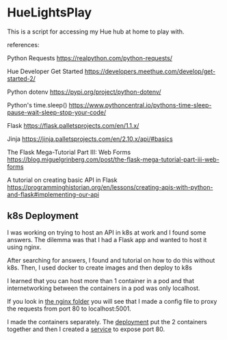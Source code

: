 # HueLightsPlay

This is a script for accessing my Hue hub at home to play with.

references:

Python Requests
https://realpython.com/python-requests/

Hue Developer Get Started
https://developers.meethue.com/develop/get-started-2/

Python dotenv
https://pypi.org/project/python-dotenv/

Python's time.sleep()
https://www.pythoncentral.io/pythons-time-sleep-pause-wait-sleep-stop-your-code/

Flask
https://flask.palletsprojects.com/en/1.1.x/

Jinja
https://jinja.palletsprojects.com/en/2.10.x/api/#basics

The Flask Mega-Tutorial Part III: Web Forms
https://blog.miguelgrinberg.com/post/the-flask-mega-tutorial-part-iii-web-forms

A tutorial on creating basic API in Flask
https://programminghistorian.org/en/lessons/creating-apis-with-python-and-flask#implementing-our-api

## k8s Deployment

I was working on trying to host an API in k8s at work and I found some answers.
The dilemma was that I had a Flask app and wanted to host it using nginx.

After searching for answers, I found and tutorial on how to do this without k8s. Then, I used docker to create images and then deploy to k8s

I learned that you can host more than 1 container in a pod and that internetworking between the containers in a pod was only localhost.

If you look in [the nginx folder](https://github.com/fearlessfreap24/HueLightsPlay/tree/master/nginx) you will see that I made a config file to proxy the requests from port 80 to localhost:5001.

I made the containers separately. The [deployment](https://github.com/fearlessfreap24/HueLightsPlay/blob/master/dep.huelights.yaml) put the 2 containers together and then I created a [service](https://github.com/fearlessfreap24/HueLightsPlay/blob/master/serv.lb.huelights.yaml) to expose port 80.

